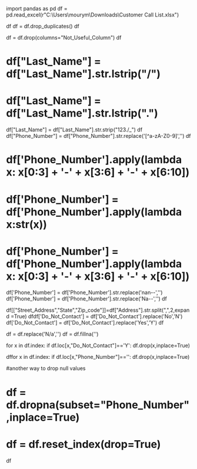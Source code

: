 import pandas as pd
df = pd.read_excel(r"C:\Users\mourym\Downloads\Customer Call List.xlsx")

df
df = df.drop_duplicates()
df

df = df.drop(columns="Not_Useful_Column")
df

# df["Last_Name"] = df["Last_Name"].str.lstrip("/")
# df["Last_Name"] = df["Last_Name"].str.lstrip(".")
df["Last_Name"] = df["Last_Name"].str.strip("123./_")
df
df["Phone_Number"] = df["Phone_Number"].str.replace('[^a-zA-Z0-9]','')
df

# df['Phone_Number'].apply(lambda x: x[0:3] + '-' + x[3:6] + '-' + x[6:10])

# df['Phone_Number'] = df['Phone_Number'].apply(lambda x:str(x))
# df['Phone_Number'] = df['Phone_Number'].apply(lambda x: x[0:3] + '-' + x[3:6] + '-' + x[6:10])

df['Phone_Number'] = df['Phone_Number'].str.replace('nan--','')
df['Phone_Number'] = df['Phone_Number'].str.replace('Na--','')
df



df[["Street_Address","State","Zip_code"]]=df["Address"].str.split(",",2,expand =True)
dfdf['Do_Not_Contact'] = df['Do_Not_Contact'].replace('No','N')
df['Do_Not_Contact'] = df['Do_Not_Contact'].replace('Yes','Y')
df




df = df.replace('N/a','')
df = df.fillna('')


for x in df.index:
    if df.loc[x,"Do_Not_Contact"]=='Y':
        df.drop(x,inplace=True)

dffor x in df.index:
    if df.loc[x,"Phone_Number"]=='':
        df.drop(x,inplace=True)
        
#another way to drop null values
# df = df.dropna(subset="Phone_Number",inplace=True)


# df = df.reset_index(drop=True)
df
